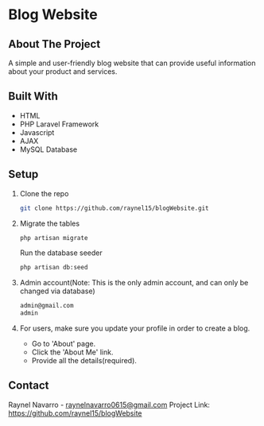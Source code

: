 # Blog Website 

## About The Project

A simple and user-friendly blog website that can provide useful information about your product and services.

## Built With

* HTML
* PHP Laravel Framework
* Javascript
* AJAX
* MySQL Database

## Setup

1. Clone the repo
   ```sh
   git clone https://github.com/raynel15/blogWebsite.git
   ```
   
2. Migrate the tables
   ```sh
   php artisan migrate
   ```
   Run the database seeder
   ```sh
   php artisan db:seed
   ```
   
3. Admin account(Note: This is the only admin account, and can only be changed via database)
   ```sh
   admin@gmail.com
   admin
   ```

4. For users, make sure you update your profile in order to create a blog.
	- Go to 'About' page.
	- Click the 'About Me' link.
	- Provide all the details(required).

## Contact

Raynel Navarro - raynelnavarro0615@gmail.com
Project Link: https://github.com/raynel15/blogWebsite

